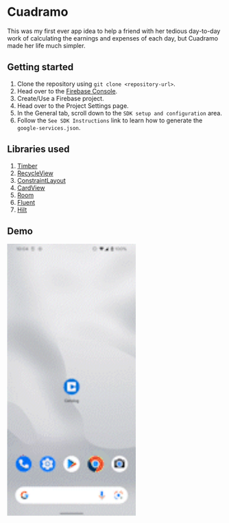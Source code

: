 # Cuadramo

This was my first ever app idea to help a friend with her tedious day-to-day work of calculating 
the earnings and expenses of each day, but Cuadramo made her life much simpler.

## Getting started

1. Clone the repository using `git clone <repository-url>`.
2. Head over to the [Firebase Console](https://console.firebase.google.com/).
3. Create/Use a Firebase project.
4. Head over to the Project Settings page.
5. In the General tab, scroll down to the `SDK setup and configuration` area.
6. Follow the `See SDK Instructions` link to learn how to generate the `google-services.json`.

## Libraries used

1. [Timber](https://github.com/JakeWharton/timber)
2. [RecycleView](https://developer.android.com/guide/topics/ui/layout/recyclerview?gclsrc=aw.ds&gclid=Cj0KCQiAybaRBhDtARIsAIEG3knprRpYtPGxKy_d3HG6Eq2t8DdMmpwh3ERxRnDKyhcjpiIS-Wu2kcAaAg4lEALw_wcB)
3. [ConstraintLayout](https://developer.android.com/training/constraint-layout)
4. [CardView](https://developer.android.com/guide/topics/ui/layout/cardview)
5. [Room](https://developer.android.com/training/data-storage/room)
6. [Fluent](https://truth.dev/)
7. [Hilt](https://developer.android.com/training/dependency-injection/hilt-android)

## Demo

<img src="/images/demo.gif" width="300"/>